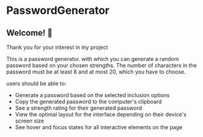 # PasswordGenerator

## Welcome! 👋

Thank you for your interest in my project

This is a password generator. with which you can generate a random password based on your chosen strengths.
The number of characters in the password must be at least 8 and at most 20, which you have to choose.

users should be able to:

- Generate a password based on the selected inclusion options
- Copy the generated password to the computer's clipboard
- See a strength rating for their generated password
- View the optimal layout for the interface depending on their device's screen size
- See hover and focus states for all interactive elements on the page